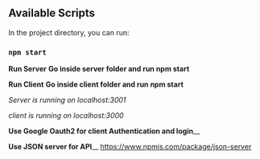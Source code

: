 ## Available Scripts

In the project directory, you can run:

### `npm start`

**Run Server**
**Go inside server folder and run npm start**


**Run Client**
**Go inside client folder and run npm start**

_Server is running on localhost:3001_

_client is running on localhost:3000_

**Use Google Oauth2 for client Authentication and login**__

**Use JSON server for API**__
https://www.npmjs.com/package/json-server

